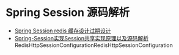 # Spring Session 源码解析
* [Spring Session redis 缓存设计过期设计](http://www.iocoder.cn/Spring-Session/laoxu/spring-session-4//)
* [Spring-Session实现Session共享实现原理以及源码解析](https://www.cnblogs.com/aflyun/p/8532230.html)
RedisHttpSessionConfigurationRedisHttpSessionConfiguration
